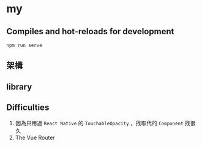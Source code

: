 # my

## Compiles and hot-reloads for development

```
npm run serve
```

## 架構

## library

## Difficulties

1. 因為只用過 `React Native` 的 `TouchableOpacity` ，找取代的 `Component` 找很久
2. The Vue Router
